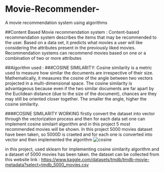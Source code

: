 # Movie-Recommender-
A movie recommendation system using algorithms 

##Content Based Movie recommendation system :
Content-based recommendation system describes the items that may be recommended to the user. Based on a data set, it predicts what movies a user will like considering the attributes present in the previously liked movies. Recommendation systems can recommend movies based on one or a combination of two or more attributes

##Algorithm used :
###COSINE SIMILARITY:
Cosine similarity is a metric used to measure how similar the documents are irrespective of their size. Mathematically, it measures the cosine of the angle between two vectors projected in a multi-dimensional space. The cosine similarity is advantageous because even if the two similar documents are far apart by the Euclidean distance (due to the size of the document), chances are they may still be oriented closer together. The smaller the angle, higher the cosine similarity.

####COSINE SIMILARITY WORKING
firstly convert the dataset into vector through the vectorization process and then for each data set one can implement cosine similairt algorithm and in this project 5 most recommended movies will be shown. In this project 5000 movies dataset have been taken, so 5000D is craeted and for each one is converted into vector and then implemented the algorithm
![cosine](https://user-images.githubusercontent.com/99603868/170869925-2f2ff982-f321-4200-a232-186c40584e3b.jpg)



in this project, used sklearn for implementing cosine similarity algorithm and a dataset of 5000 movies has been taken.
the dataset can be collected from this website link :  https://www.kaggle.com/datasets/tmdb/tmdb-movie-metadata?select=tmdb_5000_movies.csv

